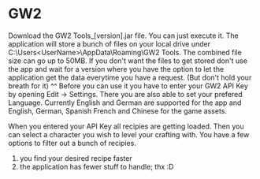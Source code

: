 # GW2
Download the GW2 Tools_[version].jar file.
You can just execute it. The application will store a bunch of files on your local drive
under C:\Users\<UserName>\AppData\Roaming\GW2 Tools.
The combined file size can go up to 50MB. If you don't want the files to get stored don't use the app
and wait for a version where you have the option to let the application get the data everytime you have a request.
(But don't hold your breath for it) ^^
Before you can use it you have to enter your GW2 API Key by opening Edit -> Settings.
There you are also able to set your prefered Language.
Currently English and German are supported for the app and
English, German, Spanish French and Chinese for the game assets.

When you entered your API Key all recipies are getting loaded.
Then you can select a character you wish to level your crafting with.
You have a few options to filter out a bunch of recipies.
1) you find your desired recipe faster
2) the application has fewer stuff to handle; thx :D
